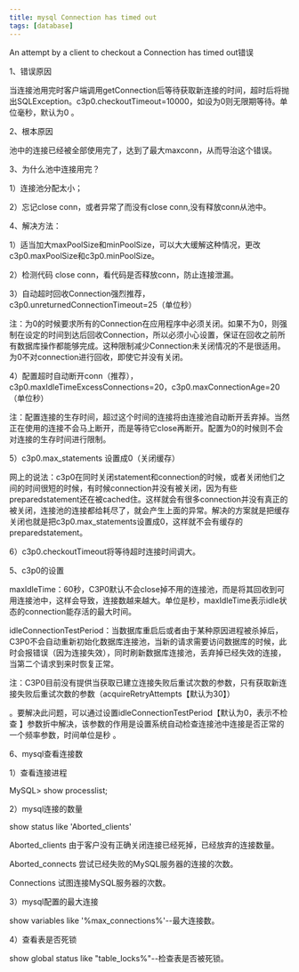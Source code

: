 ```yaml
---
title: mysql Connection has timed out
tags: [database]
---
```


An attempt by a client to checkout a Connection has timed out错误

1、错误原因

当连接池用完时客户端调用getConnection后等待获取新连接的时间，超时后将抛出SQLException。c3p0.checkoutTimeout=10000，如设为0则无限期等待。单位毫秒，默认为0 。

2、根本原因

池中的连接已经被全部使用完了，达到了最大maxconn，从而导治这个错误。

3、为什么池中连接用完？

1）连接池分配太小；

2）忘记close conn，或者异常了而没有close conn,没有释放conn从池中。

4、解决方法：

1）适当加大maxPoolSize和minPoolSize，可以大大缓解这种情况，更改c3p0.maxPoolSize和c3p0.minPoolSize。

2）检测代码 close conn，看代码是否释放conn，防止连接泄漏。

3）自动超时回收Connection强烈推荐，c3p0.unreturnedConnectionTimeout=25（单位秒）

注：为0的时候要求所有的Connection在应用程序中必须关闭。如果不为0，则强制在设定的时间到达后回收Connection，所以必须小心设置，保证在回收之前所有数据库操作都能够完成。这种限制减少Connection未关闭情况的不是很适用。为0不对connection进行回收，即使它并没有关闭。

4）配置超时自动断开conn（推荐），c3p0.maxIdleTimeExcessConnections=20，c3p0.maxConnectionAge=20（单位秒）

注：配置连接的生存时间，超过这个时间的连接将由连接池自动断开丢弃掉。当然正在使用的连接不会马上断开，而是等待它close再断开。配置为0的时候则不会对连接的生存时间进行限制。

5）c3p0.max_statements 设置成0（关闭缓存）

网上的说法：c3p0在同时关闭statement和connection的时候，或者关闭他们之间的时间很短的时候，有时候connection并没有被关闭，因为有些preparedstatement还在被cached住。这样就会有很多connection并没有真正的被关闭，连接池的连接都给耗尽了，就会产生上面的异常。解决的方案就是把缓存关闭也就是把c3p0.max_statements设置成0，这样就不会有缓存的preparedstatement。

6）c3p0.checkoutTimeout将等待超时连接时间调大。

5、c3p0的设置

maxIdleTime：60秒，C3P0默认不会close掉不用的连接池，而是将其回收到可用连接池中，这样会导致，连接数越来越大。单位是秒，maxIdleTime表示idle状态的connection能存活的最大时间。

idleConnectionTestPeriod：当数据库重启后或者由于某种原因进程被杀掉后，C3P0不会自动重新初始化数据库连接池，当新的请求需要访问数据库的时候，此时会报错误（因为连接失效），同时刷新数据库连接池，丢弃掉已经失效的连接，当第二个请求到来时恢复正常。

注：C3P0目前没有提供当获取已建立连接失败后重试次数的参数，只有获取新连接失败后重试次数的参数（acquireRetryAttempts【默认为30】）

。要解决此问题，可以通过设置idleConnectionTestPeriod【默认为0，表示不检查 】参数折中解决，该参数的作用是设置系统自动检查连接池中连接是否正常的一个频率参数，时间单位是秒 。

6、mysql查看连接数

1）查看连接进程

MySQL> show processlist; 

2）mysql连接的数量

show status like 'Aborted_clients'

Aborted_clients 由于客户没有正确关闭连接已经死掉，已经放弃的连接数量。

Aborted_connects 尝试已经失败的MySQL服务器的连接的次数。

Connections 试图连接MySQL服务器的次数。

3）mysql配置的最大连接

show variables like '%max_connections%'--最大连接数。

4）查看表是否死锁

show global status like "table_locks%"--检查表是否被死锁。
